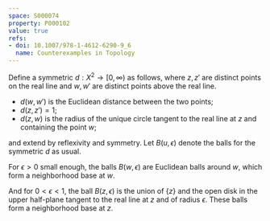 ```yaml
---
space: S000074
property: P000102
value: true
refs:
- doi: 10.1007/978-1-4612-6290-9_6
  name: Counterexamples in Topology
---
```


Define a symmetric $d:X^2\to[0,\infty)$ as follows,
where $z,z'$ are distinct points on the real line
and $w,w'$ are distinct points above the real line.

- $d(w,w')$ is the Euclidean distance between the two points;
- $d(z,z')=1$;
- $d(z,w)$ is the radius of the unique circle tangent to the real line at $z$ and containing the point $w$;

and extend by reflexivity and symmetry.
Let $B(u,\epsilon)$ denote the balls for the symmetric $d$ as usual.

For $\epsilon>0$ small enough, the balls $B(w,\epsilon)$ are Euclidean balls around $w$,
which form a neighborhood base at $w$.

And for $0<\epsilon<1$, the ball $B(z,\epsilon)$ is the union of
$\{z\}$ and the open disk in the upper half-plane tangent to the real line at $z$
and of radius $\epsilon$.  These balls form a neighborhood base at $z$.
